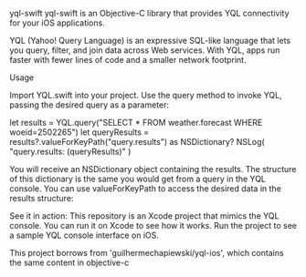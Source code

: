 yql-swift
yql-swift is an Objective-C library that provides YQL connectivity for your iOS applications.

YQL (Yahoo! Query Language) is an expressive SQL-like language that lets you query, filter, and join data across Web services. With YQL, apps run faster with fewer lines of code and a smaller network footprint.

Usage

Import YQL.swift into your project. Use the query method to invoke YQL, passing the desired query as a parameter:

  let results = YQL.query("SELECT * FROM weather.forecast WHERE woeid=2502265")
  let queryResults = results?.valueForKeyPath("query.results") as NSDictionary?
  NSLog( "query.results: \(queryResults)" )

You will receive an NSDictionary object containing the results.
The structure of this dictionary is the same you would get from a query in the YQL console.
You can use valueForKeyPath to access the desired data in the results structure:

See it in action:
This repository is an Xcode project that mimics the YQL console. You can run it on Xcode to see how it works.
Run the project to see a sample YQL console interface on iOS.

This project borrows from 'guilhermechapiewski/yql-ios', which contains the same content in objective-c
